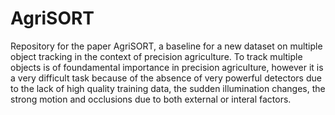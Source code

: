 # AgriSORT

Repository for the paper AgriSORT, a baseline for a new dataset on multiple object tracking in the context of precision agriculture. To track multiple objects is of foundamental importance in precision agriculture, however it is a very difficult task because of the absence of very powerful detectors due to the lack of high quality training data, the sudden illumination changes, the strong motion and occlusions due to both external or interal factors.
